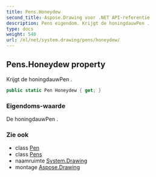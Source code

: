 ```yaml
---
title: Pens.Honeydew
second_title: Aspose.Drawing voor .NET API-referentie
description: Pens eigendom. Krijgt de honingdauwPen .
type: docs
weight: 540
url: /nl/net/system.drawing/pens/honeydew/
---
```

## Pens.Honeydew property

Krijgt de honingdauwPen .

```csharp
public static Pen Honeydew { get; }
```

### Eigendoms-waarde

De honingdauwPen .

### Zie ook

* class [Pen](../../pen/)
* class [Pens](../)
* naamruimte [System.Drawing](../../pens/)
* montage [Aspose.Drawing](../../../)


